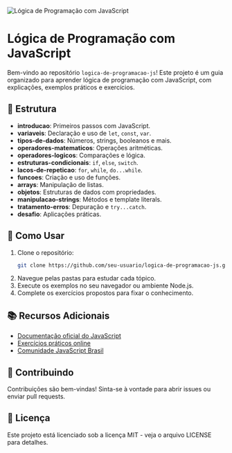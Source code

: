 ![Lógica de Programação com JavaScript](https://i.imgur.com/jZuLhH4.jpg)

# Lógica de Programação com JavaScript

Bem-vindo ao repositório `logica-de-programacao-js`! Este projeto é um guia organizado para aprender lógica de programação com JavaScript, com explicações, exemplos práticos e exercícios.

## 📁 Estrutura

- **introducao**: Primeiros passos com JavaScript.
- **variaveis**: Declaração e uso de `let`, `const`, `var`.
- **tipos-de-dados**: Números, strings, booleanos e mais.
- **operadores-matematicos**: Operações aritméticas.
- **operadores-logicos**: Comparações e lógica.
- **estruturas-condicionais**: `if`, `else`, `switch`.
- **lacos-de-repeticao**: `for`, `while`, `do...while`.
- **funcoes**: Criação e uso de funções.
- **arrays**: Manipulação de listas.
- **objetos**: Estruturas de dados com propriedades.
- **manipulacao-strings**: Métodos e template literals.
- **tratamento-erros**: Depuração e `try...catch`.
- **desafio**: Aplicações práticas.

## 🚀 Como Usar

1. Clone o repositório:
   ```bash
   git clone https://github.com/seu-usuario/logica-de-programacao-js.git
   ```
2. Navegue pelas pastas para estudar cada tópico.
3. Execute os exemplos no seu navegador ou ambiente Node.js.
4. Complete os exercícios propostos para fixar o conhecimento.

## 📚 Recursos Adicionais

- [Documentação oficial do JavaScript](https://developer.mozilla.org/pt-BR/docs/Web/JavaScript)
- [Exercícios práticos online](https://www.w3schools.com/js/default.asp)
- [Comunidade JavaScript Brasil](https://github.com/brazil-js)

## 🤝 Contribuindo

Contribuições são bem-vindas! Sinta-se à vontade para abrir issues ou enviar pull requests.

## 📄 Licença

Este projeto está licenciado sob a licença MIT - veja o arquivo LICENSE para detalhes.
